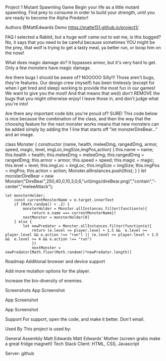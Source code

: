 Project 1 Mutant Spawnling Game
Begin your life as a little mutant spawnling. Find prey to consume in order to build your strength, until you are ready to become the Alpha Predator!

Authors
@MattEdwards
Demo
https://matte151.github.io/project1/

FAQ
I selected a Rabbit, but a huge wolf came out to eat me, is this bugged?
No, it says that you need to be careful because sometimes YOU might be the prey, that wolf is trying to get a tasty meal, ya better run, or boop him on the nose!

What does magic damage do?
It bypasses armor, but it's very hard to get. Only a few monsters have magic damage.

Are there bugs I should be aware of?
NOOOOO Silly!!! Those aren't bugs, they're features. Our design crew (myself) has been tirelessly (except for when I get tired and sleep) working to provide the most fun in our games! We want to give you the most! And that means that we(I) don't REMOVE the bugs that you might otherwise enjoy! I leave those in, and don't judge what you're into!

Are there any important code bits you're proud of?
SURE! This code below is nice because the combination of the class, and then the way that the choosing feature for the next monster works means that new monsters can be added simply by adding the 1 line that starts off "let monsterDireBear..." and an image.

class Monster {
    constructor (name, health, meleeDmg, rangedDmg, armor, speed, magic, level, imgLoc,imgSize,imgPos,action) {
    this.name = name;
    this.health = health;
    this.meleeDmg = meleeDmg;
    this.rangedDmg = rangedDmg;
    this.armor = armor;
    this.speed = speed;
    this.magic = magic;
    this.level = level;
    this.imgLoc = imgLoc;
    this.imgSize = imgSize;
    this.imgPos = imgPos;
    this.action = action;
    Monster.allInstances.push(this);
    }
}
    let monsterDireBear = new Monster("DireBear",250,40,0,10,3,0,6,"url(imgs/direBear.png)","contain","-center","meleeAttack");

    let monsterHolder;
        const currentMonsterName = e.target.innerText
        if (Math.random() > .2) {
            monsterHolder = Monster.allInstances.filter(function(e){
                return e.name === currentMonsterName})
            nextMonster = monsterHolder[0]
        } else {
            let newPredator = Monster.allInstances.filter(function(e){
                return (e.level <= player.level + 1.5 &&  e.level >= player.level && e.action !== "run") || (e.level <= player.level + 1.5 &&  e.level >= 4 && e.action !== "run")
                })
                nextMonster = newPredator[Math.floor(Math.random()*newPredator.length)] 
Roadmap
Additional browser and device support

Add more mutation options for the player.

Increase the bio-diversity of enemies.

Screenshots
App Screenshot

App Screenshot

App Screenshot

Support
For support, open the code, and make it better. Don't email.

Used By
This project is used by:

General Assembly
Matt Edwards
Matt Edwards' Mother (screen grabs make a great fridge magnet!)
Tech Stack
Client: HTML, CSS, Javascript

Server: github
